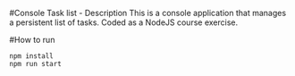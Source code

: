 #Console Task list - Description
This is a console application that manages a persistent list of tasks. Coded as a NodeJS course exercise.

#How to run

```
npm install
npm run start
```